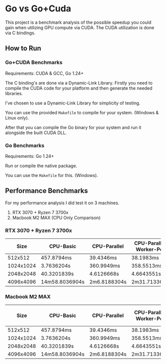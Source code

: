 # Go vs Go+Cuda

This project is a benchmark analysis of the possible speedup you could gain when utilizing GPU compute via CUDA.
The CUDA utilization is done via C bindings.

## How to Run

### Go+CUDA Benchmarks

Requirements: CUDA & GCC, Go 1.24+

The C binding's are done via a Dynamic-Link Library. Firstly you need to compile the CUDA code for your platform and then generate the needed libraries.

I've chosen to use a Dynamic-Link Library for simplicity of testing.

You can use the provided `Makefile` to compile for your system. (Windows & Linux only).

After that you can compile the Go binary for your system and run it alongside the built CUDA DLL.

### Go Benchmarks

Requirements: Go 1.24+

Run or compile the native package.

You can use the `Makefile` for this. (Windows).

## Performance Benchmarks

For my performance analysis I did test it on 3 machines.

1. RTX 3070 + Ryzen 7 3700x
2. Macbook M2 MAX (CPU Only Comparison)

### RTX 3070 + Ryzen 7 3700x

| Size      | CPU-Basic      | CPU-Parallel | CPU-Parallel-Worker-Pool | GPU-Basic              | GPU-Tiled             |
| --------- | -------------- | ------------ | ------------------------ | ---------------------- | --------------------- |
| 512x512   | 457.8794ms     | 39.4346ms    | 38.1983ms                | 75.9094ms(73.1074ms)   | 4.0501ms(3.0408ms)    |
| 1024x1024 | 3.7636204s     | 360.9949ms   | 358.5513ms               | 83.2571ms(79.5978ms)   | 15.553ms(11.6207ms)   |
| 2048x2048 | 40.3201839s    | 4.6126668s   | 4.6643551s               | 152.9811ms(140.8297ms) | 85.9288ms(74.6713ms)  |
| 4096x4096 | 14m58.8036904s | 2m6.8188304s | 2m31.7133689s            | 585.6444ms(540.149ms)  | 494.473ms(448.6114ms) |

### Macbook M2 MAX

| Size      | CPU-Basic      | CPU-Parallel | CPU-Parallel-Worker-Pool | GPU-Basic | GPU-Tiled |
| --------- | -------------- | ------------ | ------------------------ | --------- | --------- |
| 512x512   | 457.8794ms     | 39.4346ms    | 38.1983ms                | /         | /         |
| 1024x1024 | 3.7636204s     | 360.9949ms   | 358.5513ms               | /         | /         |
| 2048x2048 | 40.3201839s    | 4.6126668s   | 4.6643551s               | /         | /         |
| 4096x4096 | 14m58.8036904s | 2m6.8188304s | 2m31.7133689s            | /         | /         |
